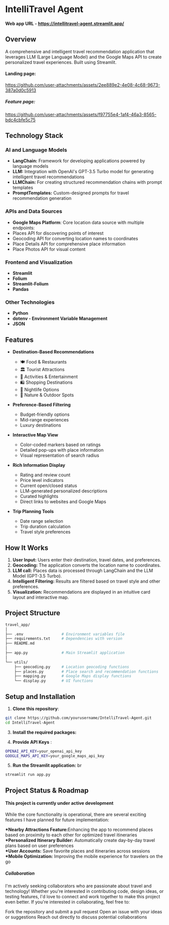 # IntelliTravel Agent

#### Web app URL - https://intellitravel-agent.streamlit.app/

## Overview
A comprehensive and intelligent travel recommendation application that leverages LLM (Large Language Model) and the Google Maps API to create personalized travel experiences. Built using Streamlit.

#### Landing page:

https://github.com/user-attachments/assets/2ee889e2-4e08-4c68-9673-387a0d0c5913

##### Feature page:

https://github.com/user-attachments/assets/f97755e4-1af4-46a3-8565-bdc4cbfe5c75


## Technology Stack

### AI and Language Models
- **LangChain:** Framework for developing applications powered by language models
- **LLM:** Integration with OpenAI's GPT-3.5 Turbo model for generating intelligent travel recommendations
- **LLMChain:** For creating structured recommendation chains with prompt templates
- **PromptTemplates:** Custom-designed prompts for travel recommendation generation

### APIs and Data Sources
- **Google Maps Platform**: Core location data source with multiple endpoints:
- Places API for discovering points of interest
- Geocoding API for converting location names to coordinates
- Place Details API for comprehensive place information
- Place Photos API for visual content

### Frontend and Visualization
- **Streamlit**
- **Folium**
- **Streamlit-Folium**
- **Pandas**

### Other Technologies
- **Python**
- **dotenv - Environment Variable Management**
- **JSON**


## Features

- **Destination-Based Recommendations**
  - 🍽️ Food & Restaurants
  - 🏛️ Tourist Attractions
  - 🎯 Activities & Entertainment
  - 🛍️ Shopping Destinations
  - 🌃 Nightlife Options
  - 🌳 Nature & Outdoor Spots

- **Preference-Based Filtering**
  - Budget-friendly options
  - Mid-range experiences
  - Luxury destinations

- **Interactive Map View**
  - Color-coded markers based on ratings
  - Detailed pop-ups with place information
  - Visual representation of search radius

- **Rich Information Display**
  - Rating and review count
  - Price level indicators
  - Current open/closed status
  - LLM-generated personalized descriptions
  - Curated highlights
  - Direct links to websites and Google Maps

- **Trip Planning Tools**
  - Date range selection
  - Trip duration calculation
  - Travel style preferences


## How It Works

1. **User Input:** Users enter their destination, travel dates, and preferences.
2. **Geocoding:** The application converts the location name to coordinates.
3. **LLM call:** Places data is processed through LangChain and the LLM Model (GPT-3.5 Turbo).
4. **Intelligent Filtering:** Results are filtered based on travel style and other preferences.
5. **Visualization:** Recommendations are displayed in an intuitive card layout and interactive map.


## Project Structure
```bash
travel_app/
│ 
├── .env                 # Environment variables file
├── requirements.txt     # Dependencies with version
├── README.md            
│ 
├── app.py               # Main Streamlit application
│ 
└── utils/
    ├── geocoding.py     # Location geocoding functions
    ├── places.py        # Place search and recommendation functions
    ├── mapping.py       # Google Maps display functions
    └── display.py       # UI functions
```

## Setup and Installation

1. **Clone this repository**: <br>
```bash
git clone https://github.com/yourusername/IntelliTravel-Agent.git
cd IntelliTravel-Agent
```

3. **Install the required packages:**
   
4. **Provide API Keys** : <br>
```bash
OPENAI_API_KEY=your_openai_api_key
GOOGLE_MAPS_API_KEY=your_google_maps_api_key
```

5. **Run the Streamlit application:** br
```bash
streamlit run app.py
```
## Project Status & Roadmap

#### This project is currently under active development
While the core functionality is operational, there are several exciting features I have planned for future implementation:

<b> *Nearby Attractions Feature:</b>Enhancing the app to recommend places based on proximity to each other for optimized travel itineraries <br>
<b> *Personalized Itinerary Builder:</b> Automatically create day-by-day travel plans based on user preferences <br>
<b> *User Accounts:</b> Save favorite places and itineraries across sessions <br>
<b> *Mobile Optimization:</b> Improving the mobile experience for travelers on the go

##### Collaboration
I'm actively seeking collaborators who are passionate about travel and technology! Whether you're interested in contributing code, design ideas, or testing features, I'd love to connect and work together to make this project even better.
If you're interested in collaborating, feel free to:

Fork the repository and submit a pull request
Open an issue with your ideas or suggestions
Reach out directly to discuss potential collaborations

